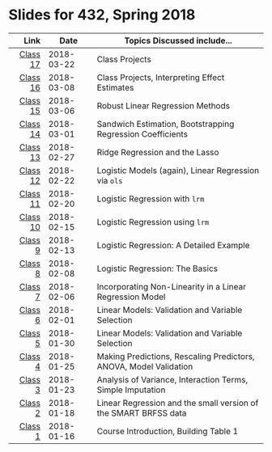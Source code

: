 # Slides for 432, Spring 2018

Link  | Date  | Topics Discussed include...
--------: | ---------- | -------------------------------------------------------------
[Class 17](https://github.com/THOMASELOVE/432-2018/tree/master/slides/class17) | 2018-03-22 | Class Projects
[Class 16](https://github.com/THOMASELOVE/432-2018/tree/master/slides/class16) | 2018-03-08 | Class Projects, Interpreting Effect Estimates
[Class 15](https://github.com/THOMASELOVE/432-2018/tree/master/slides/class15) | 2018-03-06 | Robust Linear Regression Methods
[Class 14](https://github.com/THOMASELOVE/432-2018/tree/master/slides/class14) | 2018-03-01 | Sandwich Estimation, Bootstrapping Regression Coefficients
[Class 13](https://github.com/THOMASELOVE/432-2018/tree/master/slides/class13) | 2018-02-27 | Ridge Regression and the Lasso
[Class 12](https://github.com/THOMASELOVE/432-2018/tree/master/slides/class12) | 2018-02-22 | Logistic Models (again), Linear Regression via `ols`
[Class 11](https://github.com/THOMASELOVE/432-2018/tree/master/slides/class11) | 2018-02-20 | Logistic Regression with `lrm`
[Class 10](https://github.com/THOMASELOVE/432-2018/tree/master/slides/class10) | 2018-02-15 | Logistic Regression using `lrm`
[Class 9](https://github.com/THOMASELOVE/432-2018/tree/master/slides/class09) | 2018-02-13 | Logistic Regression: A Detailed Example
[Class 8](https://github.com/THOMASELOVE/432-2018/tree/master/slides/class08) | 2018-02-08 | Logistic Regression: The Basics
[Class 7](https://github.com/THOMASELOVE/432-2018/tree/master/slides/class07) | 2018-02-06 | Incorporating Non-Linearity in a  Linear Regression Model
[Class 6](https://github.com/THOMASELOVE/432-2018/tree/master/slides/class06) | 2018-02-01 | Linear Models: Validation and Variable Selection
[Class 5](https://github.com/THOMASELOVE/432-2018/tree/master/slides/class05) | 2018-01-30 | Linear Models: Validation and Variable Selection
[Class 4](https://github.com/THOMASELOVE/432-2018/tree/master/slides/class04) | 2018-01-25 | Making Predictions, Rescaling Predictors, ANOVA, Model Validation
[Class 3](https://github.com/THOMASELOVE/432-2018/tree/master/slides/class03) | 2018-01-23 | Analysis of Variance, Interaction Terms, Simple Imputation
[Class 2](https://github.com/THOMASELOVE/432-2018/tree/master/slides/class02) | 2018-01-18 | Linear Regression and the small version of the SMART BRFSS data
[Class 1](https://github.com/THOMASELOVE/432-2018/tree/master/slides/class01) | 2018-01-16 | Course Introduction, Building Table 1

